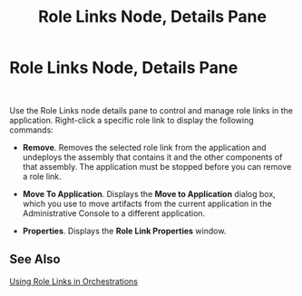 ﻿---
title: Role Links Node, Details Pane
TOCTitle: Role Links Node, Details Pane
ms:assetid: 67fa28d9-3c0f-4a81-a626-60803d105976
ms:mtpsurl: https://msdn.microsoft.com/en-us/library/Aa560571(v=BTS.80)
ms:contentKeyID: 51528614
ms.date: 08/30/2017
mtps_version: v=BTS.80
f1_keywords:
- bts10.admin.resultsobject.rolelink
---

# Role Links Node, Details Pane

 

Use the Role Links node details pane to control and manage role links in the application. Right-click a specific role link to display the following commands:

  - **Remove**. Removes the selected role link from the application and undeploys the assembly that contains it and the other components of that assembly. The application must be stopped before you can remove a role link.

  - **Move To Application**. Displays the **Move to Application** dialog box, which you use to move artifacts from the current application in the Administrative Console to a different application.

  - **Properties**. Displays the **Role Link Properties** window.

## See Also

[Using Role Links in Orchestrations](https://msdn.microsoft.com/en-us/library/aa547316\(v=bts.80\))

